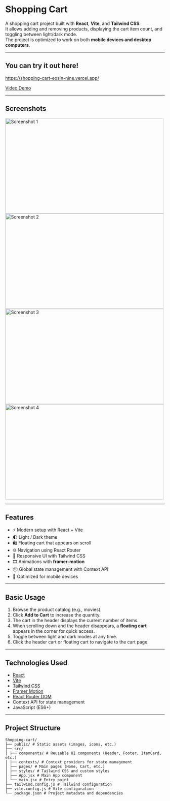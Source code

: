 # Shopping Cart

A shopping cart project built with **React**, **Vite**, and **Tailwind CSS**.  
It allows adding and removing products, displaying the cart item count, and toggling between light/dark mode.  
The project is optimized to work on both **mobile devices and desktop computers**.

---

## You can try it out here!

https://shopping-cart-eosin-nine.vercel.app/

[Video Demo](https://youtu.be/QUJ1b-XzYUU)

---

## Screenshots

<div style="display: flex; flex-wrap: wrap; width: 500px;">
  <img src="https://github.com/user-attachments/assets/5a3dce01-e932-4491-91f2-95eb07c4403f" alt="Screenshot 1" width="500" height="300"/>
  <img src="https://github.com/user-attachments/assets/0f11480f-092d-4cbb-8d93-6ec21b3dc69c" alt="Screenshot 2" width="500" height="300"/>
  <img src="https://github.com/user-attachments/assets/a1680038-532d-41fb-8292-de32566a391a" alt="Screenshot 3" width="500" height="300"/>
  <img src="https://github.com/user-attachments/assets/153c3201-be40-446c-a21d-cdae9a99d10b" alt="Screenshot 4" width="500" height="300"/>
</div>

---

## Features

- ⚡ Modern setup with React + Vite  
- 🌓 Light / Dark theme  
- 🛍 Floating cart that appears on scroll  
- 🌐 Navigation using React Router  
- 🎨 Responsive UI with Tailwind CSS  
- 🎞 Animations with **framer-motion**  
- 📦 Global state management with Context API  
- 🤳 Optimized for mobile devices

---

## Basic Usage

1. Browse the product catalog (e.g., movies).  
2. Click **Add to Cart** to increase the quantity.  
3. The cart in the header displays the current number of items.  
4. When scrolling down and the header disappears, a **floating cart** appears in the corner for quick access.  
5. Toggle between light and dark modes at any time.  
6. Click the header cart or floating cart to navigate to the cart page.

---

## Technologies Used

- [React](https://react.dev/)  
- [Vite](https://vitejs.dev/)  
- [Tailwind CSS](https://tailwindcss.com/)  
- [Framer Motion](https://www.framer.com/motion/)  
- [React Router DOM](https://reactrouter.com/)  
- Context API for state management  
- JavaScript (ES6+)  

---

## Project Structure
```text
Shopping-cart/
├── public/ # Static assets (images, icons, etc.)
├── src/
│ ├── components/ # Reusable UI components (Header, Footer, ItemCard, etc.)
│ ├── contexts/ # Context providers for state management
│ ├── pages/ # Main pages (Home, Cart, etc.)
│ ├── styles/ # Tailwind CSS and custom styles
│ ├── App.jsx # Main App component
│ └── main.jsx # Entry point
├── tailwind.config.js # Tailwind configuration
├── vite.config.js # Vite configuration
└── package.json # Project metadata and dependencies
```
